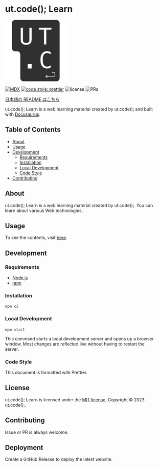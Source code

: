 # ut.code(); Learn

<img alt="logo" src="./static/img/logo.svg" height="200px" />

[![MDX](https://img.shields.io/badge/MDX-1B1F24.svg?logo=mdx)](https://mdxjs.com/)
[![code style: prettier](https://img.shields.io/badge/code_style-prettier-ff69b4.svg?style=flat-square)](https://github.com/prettier/prettier)
![license](https://img.shields.io/badge/license-MIT-informational.svg)
![PRs](https://img.shields.io/badge/PRs-welcome-brightgreen.svg)

[日本語の README はこちら](./README.md)

ut.code(); Learn is a web learning material created by ut.code(); and built with [Docusaurus](https://docusaurus.io/).

## Table of Contents

- [About](#about)
- [Usage](#usage)
- [Development](#development)
  - [Requirements](#requirements)
  - [Installation](#installation)
  - [Local Development](#local-development)
  - [Code Style](#code-style)
- [Contributing](#contributing)

## About

ut.code(); Learn is a web learning material created by ut.code();.
You can learn about various Web technologies.

## Usage

To see the contents, visit [here](https://learn.utcode.net/).

## Development

### Requirements

- [Node.js](https://nodejs.org/en/)
- [npm](https://www.npmjs.com/)

### Installation

```shell
npm ci
```

### Local Development

```shell
npm start
```

This command starts a local development server and opens up a browser window. Most changes are reflected live without having to restart the server.

### Code Style

This document is formatted with Prettier.

## License

ut.code(); Learn is licensed under the [MIT license](https://github.com/ut-code/utcode-learn/blob/master/LICENSE).
Copyright © 2023 ut.code();.

## Contributing

Issue or PR is always welcome.

## Deployment

Create a GitHub Release to deploy the latest website.
